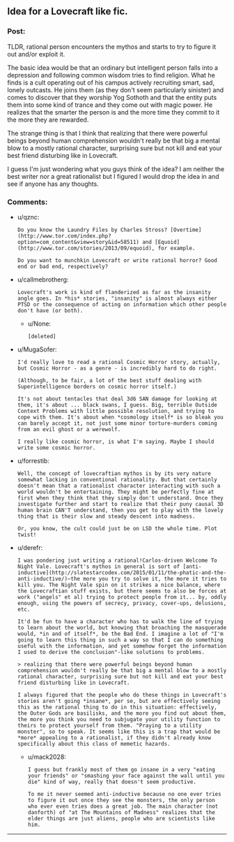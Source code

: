 ## Idea for a Lovecraft like fic.

### Post:

TLDR, rational person encounters the mythos and starts to try to figure it out and/or exploit it.

The basic idea would be that an ordinary but intelligent person falls into a depression and following common wisdom tries to find religion. What he finds is a cult operating out of his campus actively recruiting smart, sad, lonely outcasts. He joins them (as they don't seem particularly sinister) and comes to discover that they worship Yog Sothoth and that the entity puts them into some kind of trance and they come out with magic power. He realizes that the smarter the person is and the more time they commit to it the more they are rewarded. 

The strange thing is that I think that realizing that there were powerful beings beyond human comprehension wouldn't really be that big a mental blow to a mostly rational character, surprising sure but not kill and eat your best friend disturbing like in Lovecraft.

I guess I'm just wondering what you guys think of the idea? I am neither the best writer nor a great rationalist but I figured I would drop the idea in and see if anyone has any thoughts.

### Comments:

- u/qznc:
  ```
  Do you know the Laundry Files by Charles Stross? [Overtime](http://www.tor.com/index.php?option=com_content&view=story&id=58511) and [Equoid](http://www.tor.com/stories/2013/09/equoid), for example.

  Do you want to munchkin Lovecraft or write rational horror? Good end or bad end, respectively?
  ```

- u/callmebrotherg:
  ```
  Lovecraft's work is kind of flanderized as far as the insanity angle goes. In *his* stories, "insanity" is almost always either PTSD or the consequence of acting on information which other people don't have (or both).
  ```

  - u/None:
    ```
    [deleted]
    ```

- u/MugaSofer:
  ```
  I'd really love to read a rational Cosmic Horror story, actually, but Cosmic Horror - as a genre - is incredibly hard to do right. 

  (Although, to be fair, a lot of the best stuff dealing with Superintelligence borders on cosmic horror itself.)

  It's not about tentacles that deal 3d6 SAN damage for looking at them, it's about ... black swans, I guess. Big, terrible Outside Context Problems with little possible resolution, and trying to cope with them. It's about when *cosmology itself* is so bleak you can barely accept it, not just some minor torture-murders coming from an evil ghost or a werewolf.

  I really like cosmic horror, is what I'm saying. Maybe I should write some cosmic horror.
  ```

- u/forrestib:
  ```
  Well, the concept of lovecraftian mythos is by its very nature somewhat lacking in conventional rationality. But that certainly doesn't mean that a rationalist character interacting with such a world wouldn't be entertaining. They might be perfectly fine at first when they think that they simply don't understand. Once they investigate further and start to realize that their puny causal 3D human brain CAN'T understand, then you get to play with the lovely thing that is their slow and steady descent into madness.

  Or, you know, the cult could just be on LSD the whole time. Plot twist!
  ```

- u/derefr:
  ```
  I was pondering just writing a rational!Carlos-driven Welcome To Night Vale. Lovecraft's mythos in general is sort of [anti-inductive](http://slatestarcodex.com/2015/01/11/the-phatic-and-the-anti-inductive/)—the more you try to solve it, the more it tries to kill you. The Night Vale spin on it strikes a nice balance, where the Lovecraftian stuff exists, but there seems to also be forces at work ("angels" et al) trying to protect people from it... by, oddly enough, using the powers of secrecy, privacy, cover-ups, delusions, etc.

  It'd be fun to have a character who has to walk the line of trying to learn about the world, but knowing that broaching the masquerade would, *in and of itself*, be the Bad End. I imagine a lot of "I'm going to learn this thing in such a way so that I can do something useful with the information, and yet somehow forget the information I used to derive the conclusion"-like solutions to problems.

  > realizing that there were powerful beings beyond human comprehension wouldn't really be that big a mental blow to a mostly rational character, surprising sure but not kill and eat your best friend disturbing like in Lovecraft.

  I always figured that the people who do these things in Lovecraft's stories aren't going *insane*, per se, but are effectively seeing this as the rational thing to do in this situation: effectively, the Outer Gods are basilisks, and the more you find out about them, the more you think you need to subjugate your utility function to theirs to protect yourself from them. "Praying to a utility monster", so to speak. It seems like this is a trap that would be *more* appealing to a rationalist, if they didn't already know specifically about this class of memetic hazards.
  ```

  - u/mack2028:
    ```
    I guess but frankly most of them go insane in a very "eating your friends" or "smashing your face against the wall until you die" kind of way, really that doesn't seem productive. 

    To me it never seemed anti-inductive because no one ever tries to figure it out once they see the monsters, the only person who ever even tries does a great job. The main character (not danforth) of "at The Mountains of Madness" realizes that the elder things are just aliens, people who are scientists like him.
    ```

---

